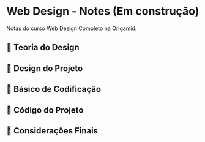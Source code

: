 # Web Design - Notes (Em construção)
Notas do curso Web Design Completo na <a href="https://www.origamid.com/">Origamid</a>.

## :pushpin: Teoria do Design
## :pushpin: Design do Projeto
## :pushpin: Básico de Codificação
## :pushpin: Código do Projeto
## :pushpin: Considerações Finais
